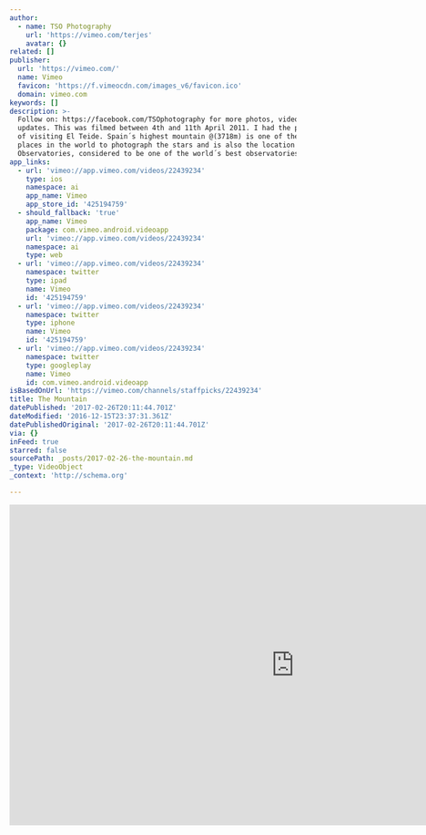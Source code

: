 ```yaml
---
author:
  - name: TSO Photography
    url: 'https://vimeo.com/terjes'
    avatar: {}
related: []
publisher:
  url: 'https://vimeo.com/'
  name: Vimeo
  favicon: 'https://f.vimeocdn.com/images_v6/favicon.ico'
  domain: vimeo.com
keywords: []
description: >-
  Follow on: https://facebook.com/TSOphotography for more photos, videos and
  updates. This was filmed between 4th and 11th April 2011. I had the pleasure
  of visiting El Teide. Spain´s highest mountain @(3718m) is one of the best
  places in the world to photograph the stars and is also the location of Teide
  Observatories, considered to be one of the world´s best observatories.
app_links:
  - url: 'vimeo://app.vimeo.com/videos/22439234'
    type: ios
    namespace: ai
    app_name: Vimeo
    app_store_id: '425194759'
  - should_fallback: 'true'
    app_name: Vimeo
    package: com.vimeo.android.videoapp
    url: 'vimeo://app.vimeo.com/videos/22439234'
    namespace: ai
    type: web
  - url: 'vimeo://app.vimeo.com/videos/22439234'
    namespace: twitter
    type: ipad
    name: Vimeo
    id: '425194759'
  - url: 'vimeo://app.vimeo.com/videos/22439234'
    namespace: twitter
    type: iphone
    name: Vimeo
    id: '425194759'
  - url: 'vimeo://app.vimeo.com/videos/22439234'
    namespace: twitter
    type: googleplay
    name: Vimeo
    id: com.vimeo.android.videoapp
isBasedOnUrl: 'https://vimeo.com/channels/staffpicks/22439234'
title: The Mountain
datePublished: '2017-02-26T20:11:44.701Z'
dateModified: '2016-12-15T23:37:31.361Z'
datePublishedOriginal: '2017-02-26T20:11:44.701Z'
via: {}
inFeed: true
starred: false
sourcePath: _posts/2017-02-26-the-mountain.md
_type: VideoObject
_context: 'http://schema.org'

---
```

<iframe src="https://cdn.embedly.com/widgets/media.html?src=https%3A%2F%2Fplayer.vimeo.com%2Fvideo%2F22439234&amp;url=https%3A%2F%2Fvimeo.com%2F22439234&amp;image=https%3A%2F%2Fi.vimeocdn.com%2Fvideo%2F145026168_1280.jpg&amp;key=b7d04c9b404c499eba89ee7072e1c4f7&amp;type=text%2Fhtml&amp;schema=vimeo" width="1000" height="563" scrolling="no" frameborder="0" allowfullscreen="" style=""></iframe>